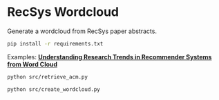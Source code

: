 RecSys Wordcloud
===

Generate a wordcloud from RecSys paper abstracts.

```sh
pip install -r requirements.txt
```

Examples: **[Understanding Research Trends in Recommender Systems from Word Cloud](https://takuti.me/note/recsys-wordcloud/)**

```sh
python src/retrieve_acm.py
```

```sh
python src/create_wordcloud.py
```
